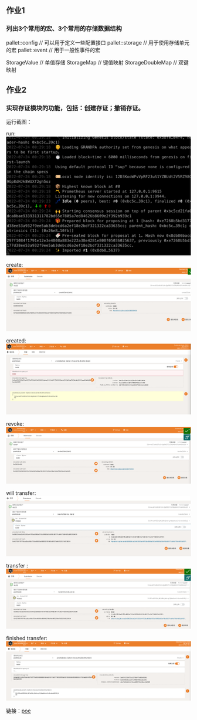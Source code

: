 
## 作业1
### 列出3个常用的宏、3个常用的存储数据结构

pallet::config // 可以用于定义一些配置接口
pallet::storage // 用于使用存储单元的宏
pallet::event // 用于一般性事件的宏

StorageValue // 单值存储
StorageMap // 键值映射
StorageDoubleMap // 双键映射


## 作业2
### 实现存证模块的功能，包括：创建存证；撤销存证。


运行截图：

run:![image](https://github.com/weartist/solution/blob/main/solution_05/static/run.png)

create:![image](https://github.com/weartist/solution/blob/main/solution_05/static/create.png)

created:![image](https://github.com/weartist/solution/blob/main/solution_05/static/created.png)

revoke:![image](https://github.com/weartist/solution/blob/main/solution_05/static/revoke.png)


will transfer:![image](https://github.com/weartist/solution/blob/main/solution_05/static/will_transfer.png)

transfer :![image](https://github.com/weartist/solution/blob/main/solution_05/static/transfer.png)

finished transfer:![image](https://github.com/weartist/solution/blob/main/solution_05/static/finished_transfer.png)


链接：[poe](https://github.com/weartist/solution/tree/main/solution_05/poe)